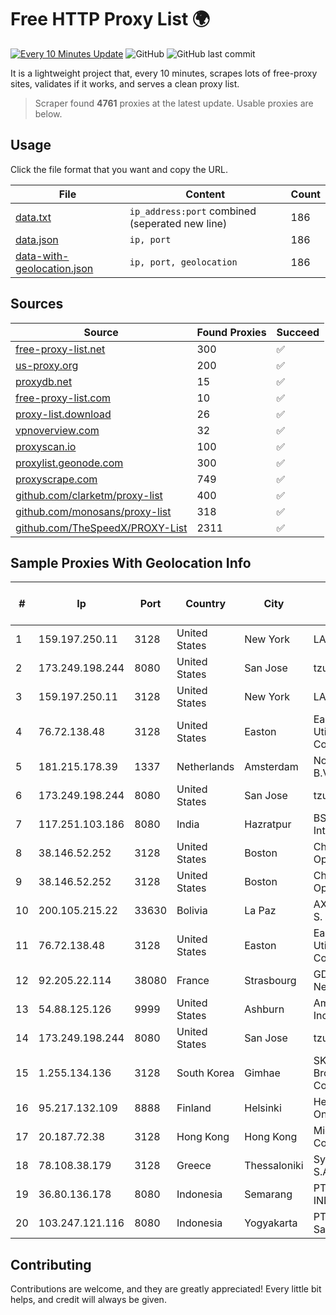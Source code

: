 
# Free HTTP Proxy List 🌍

[![Every 10 Minutes Update](https://github.com/mertguvencli/http-proxy-list/actions/workflows/main.yml/badge.svg?branch=main)](https://github.com/mertguvencli/http-proxy-list/actions/workflows/main.yml)
![GitHub](https://img.shields.io/github/license/mertguvencli/http-proxy-list)
![GitHub last commit](https://img.shields.io/github/last-commit/mertguvencli/http-proxy-list)

It is a lightweight project that, every 10 minutes, scrapes lots of free-proxy sites, validates if it works, and serves a clean proxy list.


> Scraper found **4761** proxies at the latest update. Usable proxies are below.

## Usage

Click the file format that you want and copy the URL.


|File|Content|Count|
|----|-------|-----|
|[data.txt](https://raw.githubusercontent.com/mertguvencli/http-proxy-list/main/proxy-list/data.txt)|`ip_address:port` combined (seperated new line)|186|
|[data.json](https://raw.githubusercontent.com/mertguvencli/http-proxy-list/main/proxy-list/data.json)|`ip, port`|186|
|[data-with-geolocation.json](https://raw.githubusercontent.com/mertguvencli/http-proxy-list/main/proxy-list/data-with-geolocation.json)|`ip, port, geolocation`|186|

## Sources

|Source|Found Proxies|Succeed|
|------|-------------|-------|
|[free-proxy-list.net](https://free-proxy-list.net)|300|✅|
|[us-proxy.org](https://www.us-proxy.org)|200|✅|
|[proxydb.net](http://proxydb.net)|15|✅|
|[free-proxy-list.com](https://free-proxy-list.com/?page=&port=&type%5B%5D=http&type%5B%5D=https&up_time=0&search=Search)|10|✅|
|[proxy-list.download](https://www.proxy-list.download/HTTP)|26|✅|
|[vpnoverview.com](https://vpnoverview.com/privacy/anonymous-browsing/free-proxy-servers)|32|✅|
|[proxyscan.io](https://www.proxyscan.io)|100|✅|
|[proxylist.geonode.com](https://proxylist.geonode.com/api/proxy-list?limit=300&page=1&sort_by=lastChecked&sort_type=desc&protocols=http,https)|300|✅|
|[proxyscrape.com](https://api.proxyscrape.com/v2/?request=displayproxies&protocol=http&timeout=10000&country=all&ssl=all&anonymity=all)|749|✅|
|[github.com/clarketm/proxy-list](https://raw.githubusercontent.com/clarketm/proxy-list/master/proxy-list-raw.txt)|400|✅|
|[github.com/monosans/proxy-list](https://raw.githubusercontent.com/monosans/proxy-list/main/proxies/http.txt)|318|✅|
|[github.com/TheSpeedX/PROXY-List](https://raw.githubusercontent.com/TheSpeedX/PROXY-List/master/http.txt)|2311|✅|


## Sample Proxies With Geolocation Info

|#|Ip|Port|Country|City|Internet Service Provider|
|-|--|----|-------|----|-------------------------|
|1|159.197.250.11|3128|United States|New York|LAKSH|
|2|173.249.198.244|8080|United States|San Jose|tzulo, inc.|
|3|159.197.250.11|3128|United States|New York|LAKSH|
|4|76.72.138.48|3128|United States|Easton|Easton Utilities Commission|
|5|181.215.178.39|1337|Netherlands|Amsterdam|NovoServe B.V.|
|6|173.249.198.244|8080|United States|San Jose|tzulo, inc.|
|7|117.251.103.186|8080|India|Hazratpur|BSNL Internet|
|8|38.146.52.252|3128|United States|Boston|Charles River Operation|
|9|38.146.52.252|3128|United States|Boston|Charles River Operation|
|10|200.105.215.22|33630|Bolivia|La Paz|AXS Bolivia S. A.|
|11|76.72.138.48|3128|United States|Easton|Easton Utilities Commission|
|12|92.205.22.114|38080|France|Strasbourg|GD MASS Network|
|13|54.88.125.126|9999|United States|Ashburn|Amazon.com, Inc.|
|14|173.249.198.244|8080|United States|San Jose|tzulo, inc.|
|15|1.255.134.136|3128|South Korea|Gimhae|SK Broadband Co Ltd|
|16|95.217.132.109|8888|Finland|Helsinki|Hetzner Online GmbH|
|17|20.187.72.38|3128|Hong Kong|Hong Kong|Microsoft Corporation|
|18|78.108.38.179|3128|Greece|Thessaloniki|Synapsecom S.A.|
|19|36.80.136.178|8080|Indonesia|Semarang|PT. TELKOM INDONESIA|
|20|103.247.121.116|8080|Indonesia|Yogyakarta|PT Media Sarana Data|



## Contributing

Contributions are welcome, and they are greatly appreciated! Every
little bit helps, and credit will always be given.

